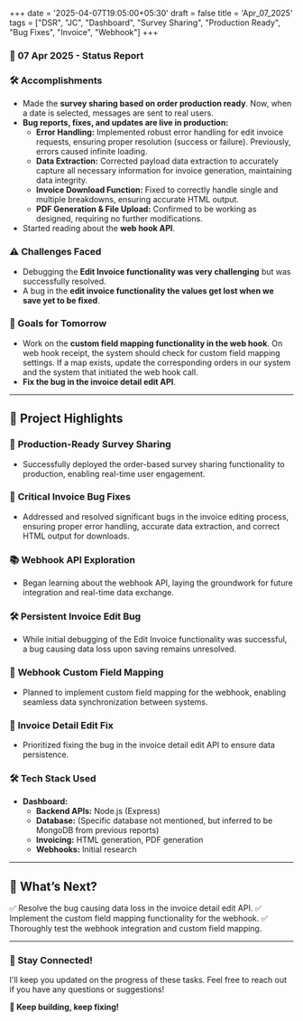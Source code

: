 +++
date = '2025-04-07T19:05:00+05:30'
draft = false
title = 'Apr_07_2025'
tags = ["DSR", "JC", "Dashboard", "Survey Sharing", "Production Ready", "Bug Fixes", "Invoice", "Webhook"]
+++

### **📆 07 Apr 2025 - Status Report**

### **🛠 Accomplishments**

<!--more-->
- Made the **survey sharing based on order production ready**. Now, when a date is selected, messages are sent to real users.
- **Bug reports, fixes, and updates are live in production:**
    - **Error Handling:** Implemented robust error handling for edit invoice requests, ensuring proper resolution (success or failure). Previously, errors caused infinite loading.
    - **Data Extraction:** Corrected payload data extraction to accurately capture all necessary information for invoice generation, maintaining data integrity.
    - **Invoice Download Function:** Fixed to correctly handle single and multiple breakdowns, ensuring accurate HTML output.
    - **PDF Generation & File Upload:** Confirmed to be working as designed, requiring no further modifications.
- Started reading about the **web hook API**.

### **⚠️ Challenges Faced**

- Debugging the **Edit Invoice functionality was very challenging** but was successfully resolved.
- A bug in the **edit invoice functionality the values get lost when we save yet to be fixed**.

### **🎯 Goals for Tomorrow**

- Work on the **custom field mapping functionality in the web hook**. On web hook receipt, the system should check for custom field mapping settings. If a map exists, update the corresponding orders in our system and the system that initiated the web hook call.
- **Fix the bug in the invoice detail edit API**.

---

## 📖 **Project Highlights**

### 🚀 **Production-Ready Survey Sharing**

- Successfully deployed the order-based survey sharing functionality to production, enabling real-time user engagement.

### 🐞 **Critical Invoice Bug Fixes**

- Addressed and resolved significant bugs in the invoice editing process, ensuring proper error handling, accurate data extraction, and correct HTML output for downloads.

### 📚 **Webhook API Exploration**

- Began learning about the webhook API, laying the groundwork for future integration and real-time data exchange.

### 🛠️ **Persistent Invoice Edit Bug**

- While initial debugging of the Edit Invoice functionality was successful, a bug causing data loss upon saving remains unresolved.

### 🔗 **Webhook Custom Field Mapping**

- Planned to implement custom field mapping for the webhook, enabling seamless data synchronization between systems.

### 🎯 **Invoice Detail Edit Fix**

- Prioritized fixing the bug in the invoice detail edit API to ensure data persistence.

### 🛠️ **Tech Stack Used**

- **Dashboard:**
    - **Backend APIs:** Node.js (Express)
    - **Database:** (Specific database not mentioned, but inferred to be MongoDB from previous reports)
    - **Invoicing:** HTML generation, PDF generation
    - **Webhooks:** Initial research

---

## 🚀 **What’s Next?**

✅ Resolve the bug causing data loss in the invoice detail edit API.
✅ Implement the custom field mapping functionality for the webhook.
✅ Thoroughly test the webhook integration and custom field mapping.

---

### **💬 Stay Connected!**

I'll keep you updated on the progress of these tasks. Feel free to reach out if you have any questions or suggestions!

**🚀 Keep building, keep fixing!**
